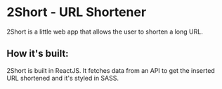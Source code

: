 # 2Short - URL Shortener

2Short is a little web app that allows the user to shorten a long URL.

## How it's built:

2Short is built in ReactJS. It fetches data from an API to get the inserted URL shortened and it's styled in SASS.
